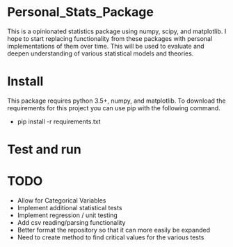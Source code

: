 # Personal_Stats_Package
This is a opinionated statistics package using numpy, scipy, and matplotlib. I hope to start replacing functionality from these packages with personal implementations of them over time. This will be used to evaluate and deepen understanding of various statistical models and theories. 

# Install
This package requires python 3.5+, numpy, and matplotlib. 
To download the requirements for this project you can use pip with the following command.
* pip install -r requirements.txt

# Test and run

# TODO
* Allow for Categorical Variables
* Implement additional statistical tests
* Implement regression / unit testing
* Add csv reading/parsing functionality
* Better format the repository so that it can more easily be expanded
* Need to create method to find critical values for the various tests
